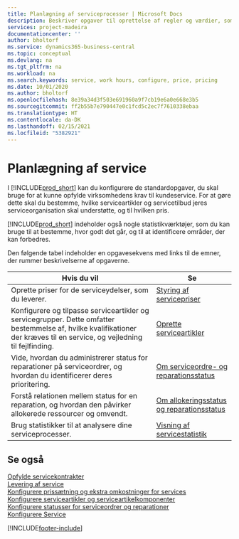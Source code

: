 ```yaml
---
title: Planlægning af serviceprocesser | Microsoft Docs
description: Beskriver opgaver til oprettelse af regler og værdier, som du kan bruge til at definere virksomhedens servicepolitikker og -processer.
services: project-madeira
documentationcenter: ''
author: bholtorf
ms.service: dynamics365-business-central
ms.topic: conceptual
ms.devlang: na
ms.tgt_pltfrm: na
ms.workload: na
ms.search.keywords: service, work hours, configure, price, pricing
ms.date: 10/01/2020
ms.author: bholtorf
ms.openlocfilehash: 8e39a34d3f503e691960a9f7cb19e6a0e668e3b5
ms.sourcegitcommit: ff2b55b7e790447e0c1fcd5c2ec7f7610338ebaa
ms.translationtype: HT
ms.contentlocale: da-DK
ms.lasthandoff: 02/15/2021
ms.locfileid: "5382921"
---
```

# <a name="planning-services"></a>Planlægning af service
I [!INCLUDE[prod_short](includes/prod_short.md)] kan du konfigurere de standardopgaver, du skal bruge for at kunne opfylde virksomhedens krav til kundeservice. For at gøre dette skal du bestemme, hvilke serviceartikler og servicetilbud jeres serviceorganisation skal understøtte, og til hvilken pris.   

[!INCLUDE[prod_short](includes/prod_short.md)] indeholder også nogle statistikværktøjer, som du kan bruge til at bestemme, hvor godt det går, og til at identificere områder, der kan forbedres.
  
Den følgende tabel indeholder en opgavesekvens med links til de emner, der rummer beskrivelserne af opgaverne.   
  
|**Hvis du vil**|**Se**|  
|------------|-------------|  
|Oprette priser for de serviceydelser, som du leverer.|[Styring af servicepriser](service-service-price-management.md)|
|Konfigurere og tilpasse serviceartikler og servicegrupper. Dette omfatter bestemmelse af, hvilke kvalifikationer der kræves til en service, og vejledning til fejlfinding.| [Oprette serviceartikler](service-how-to-create-service-items.md)|  
|Vide, hvordan du administrerer status for reparationer på serviceordrer, og hvordan du identificerer deres prioritering.|[Om serviceordre- og reparationsstatus](service-service-order-status-and-repair-status.md)|  
|Forstå relationen mellem status for en reparation, og hvordan den påvirker allokerede ressourcer og omvendt.|[Om allokeringsstatus og reparationsstatus](service-allocation-status-and-repair-status.md)|  
|Brug statistikker til at analysere dine serviceprocesser. | [Visning af servicestatistik](service-service-statistics.md) |

## <a name="see-also"></a>Se også
[Opfylde servicekontrakter](service-fulfill-service-contracts.md)  
[Levering af service](service-deliver-service.md)  
[Konfigurere prissætning og ekstra omkostninger for services](service-how-setup-service-costs-pricing.md)  
[Konfigurere serviceartikler og serviceartikelkomponenter](service-how-setup-service-items.md)  
[Konfigurere statusser for serviceordrer og reparationer](service-order-repair-status.md)  
[Konfigurere Service](service-setup-service.md)  


[!INCLUDE[footer-include](includes/footer-banner.md)]